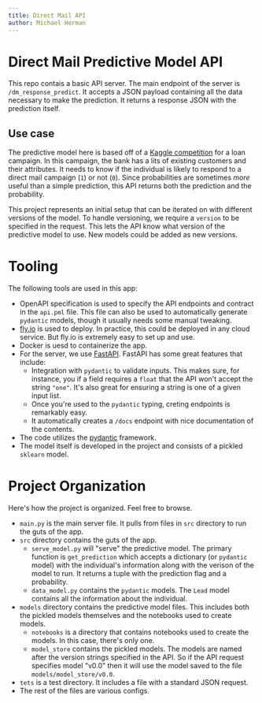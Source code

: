 ```yaml
---
title: Direct Mail API
author: Michael Herman
---
```

# Direct Mail Predictive Model API

This repo contais a basic API server. The main endpoint of the server is `/dm_response_predict`. It accepts a JSON payload containing all the data necessary to make the prediction. It returns a response JSON with the prediction itself.

## Use case
The predictive model here is based off of a [Kaggle competition](https://www.kaggle.com/datasets/dineshmk594/loan-campaign) for a loan campaign. In this campaign, the bank has a lits of existing customers and their attributes. It needs to know if the individual is likely to respond to a direct mail campaign (`1`) or not (`0`). Since probabilities are sometimes _more_ useful than a simple prediction, this API returns both the prediction and the probability.

This project represents an initial setup that can be iterated on with different versions of the model. To handle versioning, we require a `version` to be specified in the request. This lets the API know what version of the predictive model to use. New models could be added as new versions.

# Tooling
The following tools are used in this app:
- OpenAPI specification is used to specify the API endpoints and contract in the `api.pml` file. This file can also be used to automatically generate `pydantic` models, though it usually needs some manual tweaking.
- [fly.io](https://fly.io) is used to deploy. In practice, this could be deployed in any cloud service. But fly.io is extremely easy to set up and use.
- Docker is uesd to containerize the app.
- For the server, we use [FastAPI](https://fastapi.tiangolo.com/). FastAPI has some great features that include:
  - Integration with `pydantic` to validate inputs. This makes sure, for instance, you if a field requires a `float` that the API won't accept the string `"one"`. It's also great for ensuring a string is one of a given input list.
  - Once you're used to the `pydantic` typing, creting endpoints is remarkably easy.
  - It automatically creates a `/docs` endpoint with nice documentation of the contents.
- The code utilizes the [pydantic](https://pydantic.dev/) framework.
- The model itself is developed in the project and consists of a pickled `sklearn` model.

# Project Organization

Here's how the project is organized. Feel free to browse.
- `main.py` is the main server file. It pulls from files in `src` directory to run the guts of the app.
- `src` directory contains the guts of the app.
  - `serve_model.py` will "serve" the predictive model. The primary function is `get_prediction` which accepts a dictionary (or `pydantic` model) with the individual's information along with the verison of the model to run. It returns a tuple with the prediction flag and a probability.
  - `data_model.py` contains the `pydantic` models. The `Lead` model contains all the information about the individual.
- `models` directory contains the predictive model files. This includes both the pickled models themselves and the notebooks used to create models.
  - `notebooks` is a directory that contains notebooks used to create the models. In this case, there's only one.
  - `model_store` contains the pickled models. The models are named after the version strings specified in the API. So if the API request specifies model "v0.0" then it will use the model saved to the file `models/model_store/v0.0`.
- `tets` is a test directory. It includes a file with a standard JSON request.
- The rest of the files are various configs.